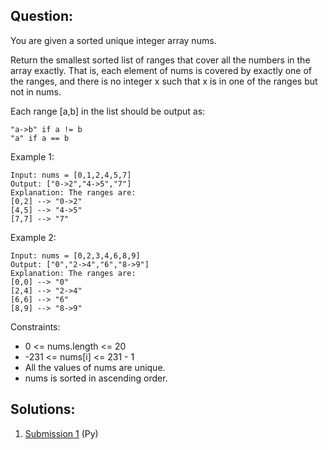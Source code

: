 ## Question:

You are given a sorted unique integer array nums.

Return the smallest sorted list of ranges that cover all the numbers in the array exactly. That is, each element of nums is covered by exactly one of the ranges, and there is no integer x such that x is in one of the ranges but not in nums.

Each range [a,b] in the list should be output as:

    "a->b" if a != b
    "a" if a == b

Example 1:

    Input: nums = [0,1,2,4,5,7]
    Output: ["0->2","4->5","7"]
    Explanation: The ranges are:
    [0,2] --> "0->2"
    [4,5] --> "4->5"
    [7,7] --> "7"
Example 2:

    Input: nums = [0,2,3,4,6,8,9]
    Output: ["0","2->4","6","8->9"]
    Explanation: The ranges are:
    [0,0] --> "0"
    [2,4] --> "2->4"
    [6,6] --> "6"
    [8,9] --> "8->9"
 

Constraints:

   *  0 <= nums.length <= 20
   * -231 <= nums[i] <= 231 - 1
   * All the values of nums are unique.
   * nums is sorted in ascending order.

## Solutions:
1. [Submission 1](./solution1.py) (Py)
